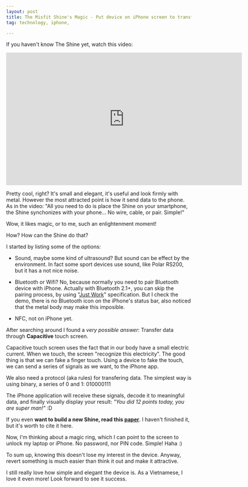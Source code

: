 ```yaml
---
layout: post
title: The Misfit Shine's Magic - Put device on iPhone screen to transfer data.
tag: technology, iphone,

---
```


If you haven't know The Shine yet, watch this video:
<iframe width="640" height="360" src="http://www.youtube.com/embed/1RL8PjiOoGI" frameborder="0" allowfullscreen></iframe>


Pretty cool, right? It's small and elegant, it's useful and look firmly with metal. However the most attracted point is how it send data to the phone. As in the video: "All you need to do is place the Shine on your smartphone, the Shine synchonizes with your phone… No wire, cable, or pair. Simple!"

Wow, it likes magic, or to me, such an enlightenment moment!

How? How can the Shine do that? 

I started by listing some of the options:

- Sound, maybe some kind of ultrasound? But sound can be effect by the environment. In fact some sport devices use sound, like Polar RS200, but it has a not nice noise.

- Bluetooth or Wifi? No, because normally you need to pair Bluetooth device with iPhone. Actually with Bluetooth 2.1+, you can skip the pairing process, by using "[Just Work](http://stackoverflow.com/a/6023413/192800)" specification. But I check the demo, there is no Bluetooth icon on the iPhone's status bar, also noticed that the metal body may make this imposible.

- NFC, not on iPhone yet.

After searching around I found a *very possible answer*: Transfer data through **Capacitive** touch screen.

Capacitive touch screen uses the fact that in our body have a small electric current. When we touch, the screen "recognize this electricity". The good thing is that we can fake a finger touch. Using a device to fake the touch, we can send a series of signals as we want, to the iPhone app.

We also need a protocol (aka rules) for transfering data. The simplest way is using binary, a series of 0 and 1: 010000111

The iPhone application will receive these signals, decode it to meaningful data, and finally visually display your result: _"You did 12 points today, you are super man!"_ :D

If you even **want to build a new Shine, read this [paper](http://www.winlab.rutgers.edu/~gruteser/papers/tammob12.pdf)**. I haven't finished it, but it's worth to cite it here. 

Now, I'm thinking about a magic ring, which I can point to the screen to unlock my laptop or iPhone. No password, nor PIN code. Simple! Haha :)


To sum up, knowing this doesn't lose my interest in the device. Anyway, revert something is much easier than think it out and make it attractive. 

I still really love how simple and elegant the device is. As a Vietnamese, I love it even more! Look forward to see it success.